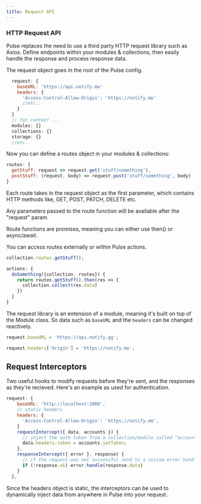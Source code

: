 ```yaml
---
title: Request API
---
```


### HTTP Request API

Pulse replaces the need to use a third party HTTP request library such as Axios. Define endpoints within your modules & collections, then easily handle the response and process response data.

The request object goes in the root of the Pulse config.

```js
  request: {
    baseURL: 'https://api.notify.me'
    headers: {
      'Access-Control-Allow-Origin': 'https://notify.me'
      //etc..
    }
  }
  // for context ...
  modules: {}
  collections: {}
  storage: {}
  //etc..
```

Now you can define a routes object in your modules & collections:

```js
routes: {
  getStuff: request => request.get('stuff/something'),
  postStuff: (request, body) => request.post('stuff/something', body)
}
```

Each route takes in the request object as the first parameter, which contains HTTP methods like, GET, POST, PATCH, DELETE etc.

Any parameters passed to the route function will be available after the "request" param.

Route functions are promises, meaning you can either use then() or async/await.

You can access routes externally or within Pulse actions.

```js
collection.routes.getStuff();
```

```js
actions: {
  doSomething({collection, routes}) {
    return routes.getStuff().then(res => {
      collection.collect(res.data)
    })
  }
}
```

The request library is an extension of a module, meaning it's built on top of the Module class. So data such as `baseURL` and the `headers` can be changed reactively.

```js
request.baseURL = 'https://api.notify.gg';

request.headers['Origin'] = 'https://notify.me';
```

## Request Interceptors

Two useful hooks to modify requests before they're sent, and the responses as they're recieved. Here's an example as used for authentication.

```js
request: {
    baseURL: 'http://localhost:3000',
    // static headers
    headers: {
      'Access-Control-Allow-Origin': 'https://notify.me',
    }
    requestIntercept({ data, accounts }) {
      // inject the auth token from a collection/module called "accounts"
      data.headers.token = accounts.jwtToken;
    },
    responseIntercept({ error }, response) {
      // if the request was not successful send to a custom error handler module
      if (!response.ok) error.handle(response.data)
    }
  },
```

Since the headers object is static, the interceptors can be used to dynamically inject data from anywhere in Pulse into your request.
